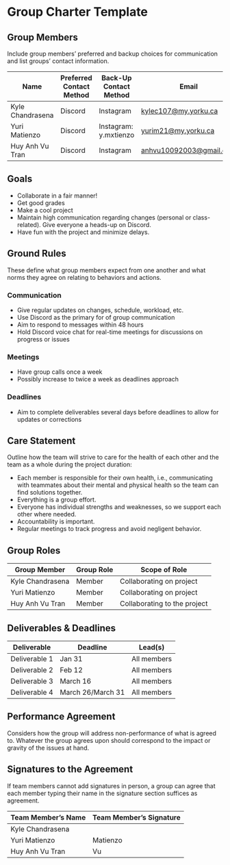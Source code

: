 # Group Charter Template

## Group Members

Include group members’ preferred and backup choices for communication and list groups’ contact information. 

| Name | Preferred Contact Method | Back-Up Contact Method | Email | WhatsApp/Phone |
|------|-------------------------|------------------------|-------|---------------|
| Kyle Chandrasena | Discord | Instagram | kylec107@my.yorku.ca | 6475283424 |
| Yuri Matienzo | Discord | Instagram: y.mxtienzo | yurim21@my.yorku.ca | 6479748411 |
| Huy Anh Vu Tran | Discord | Instagram | anhvu10092003@gmail.com | 4163564679 |

## Goals

- Collaborate in a fair manner!
- Get good grades
- Make a cool project
- Maintain high communication regarding changes (personal or class-related). Give everyone a heads-up on Discord.
- Have fun with the project and minimize delays.

## Ground Rules

These define what group members expect from one another and what norms they agree on relating to behaviors and actions.

### Communication
- Give regular updates on changes, schedule, workload, etc.
- Use Discord as the primary for of group communication
- Aim to respond to messages within 48 hours
- Hold Discord voice chat for real-time meetings for discussions on progress or issues

### Meetings
- Have group calls once a week
- Possibly increase to twice a week as deadlines approach

### Deadlines
- Aim to complete deliverables several days before deadlines to allow for updates or corrections

## Care Statement

Outline how the team will strive to care for the health of each other and the team as a whole during the project duration:

- Each member is responsible for their own health, i.e., communicating with teammates about their mental and physical health so the team can find solutions together.
- Everything is a group effort.
- Everyone has individual strengths and weaknesses, so we support each other where needed.
- Accountability is important.
- Regular meetings to track progress and avoid negligent behavior.

## Group Roles

| Group Member | Group Role | Scope of Role |
|-------------|-----------|--------------|
| Kyle Chandrasena| Member | Collaborating on project |
| Yuri Matienzo | Member | Collaborating on project |
| Huy Anh Vu Tran | Member | Collaborating to the project |

## Deliverables & Deadlines

| Deliverable | Deadline | Lead(s) |
|------------|---------|---------|
| Deliverable 1 | Jan 31 | All members |
| Deliverable 2 | Feb 12 | All members |
| Deliverable 3 | March 16 | All members |
| Deliverable 4 | March 26/March 31 | All members |

## Performance Agreement

Considers how the group will address non-performance of what is agreed to. Whatever the group agrees upon should correspond to the impact or gravity of the issues at hand.

## Signatures to the Agreement

If team members cannot add signatures in person, a group can agree that each member typing their name in the signature section suffices as agreement.

| Team Member’s Name | Team Member’s Signature |
|--------------------|------------------------|
| Kyle Chandrasena|  |
| Yuri Matienzo | Matienzo |
| Huy Anh Vu Tran | Vu |

